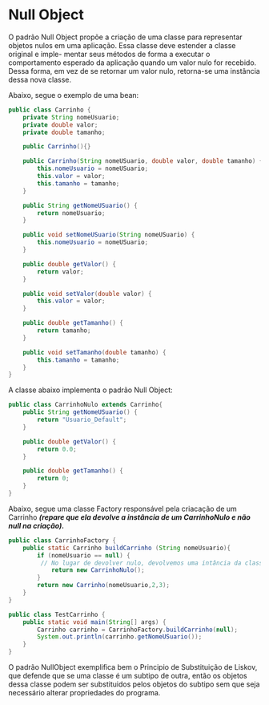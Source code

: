 # Null Object

O padrão Null Object propõe a criação de uma classe para representar
objetos nulos em uma aplicação. Essa classe deve estender a classe original e imple-
mentar seus métodos de forma a executar o comportamento esperado da aplicação
quando um valor nulo for recebido. Dessa forma, em vez de se retornar um valor
nulo, retorna-se uma instância dessa nova classe.

Abaixo, segue o exemplo de uma bean:

```java
public class Carrinho {
    private String nomeUsuario;
    private double valor;
    private double tamanho;

    public Carrinho(){}

    public Carrinho(String nomeUSuario, double valor, double tamanho) {
        this.nomeUsuario = nomeUSuario;
        this.valor = valor;
        this.tamanho = tamanho;
    }

    public String getNomeUSuario() {
        return nomeUsuario;
    }

    public void setNomeUSuario(String nomeUSuario) {
        this.nomeUsuario = nomeUSuario;
    }

    public double getValor() {
        return valor;
    }

    public void setValor(double valor) {
        this.valor = valor;
    }

    public double getTamanho() {
        return tamanho;
    }

    public void setTamanho(double tamanho) {
        this.tamanho = tamanho;
    }
}
```
A classe abaixo implementa o padrão Null Object:

```java
public class CarrinhoNulo extends Carrinho{
    public String getNomeUSuario() {
        return "Usuario_Default";
    }

    public double getValor() {
        return 0.0;
    }

    public double getTamanho() {
        return 0;
    }
}
```
Abaixo, segue uma classe Factory responsável pela criacação de um Carrinho ***(repare que ela devolve a instância de um CarrinhoNulo e não null na criação).***

```java
public class CarrinhoFactory {
    public static Carrinho buildCarrinho (String nomeUsuario){
        if (nomeUsuario == null) {
         // No lugar de devolver nulo, devolvemos uma intância da classe CarrinhoNulo
            return new CarrinhoNulo(); 
        }
        return new Carrinho(nomeUsuario,2,3);
    }
}
```
```java 
public class TestCarrinho {
    public static void main(String[] args) {
        Carrinho carrinho = CarrinhoFactory.buildCarrinho(null);
        System.out.println(carrinho.getNomeUSuario());
    }
}
```

O padrão NullObject exemplifica bem o Principio de Substituição de Liskov, que defende que se 
uma classe é um subtipo de outra, então os objetos dessa classe podem ser substituidos pelos objetos 
do subtipo sem que seja necessário alterar propriedades do programa. 


